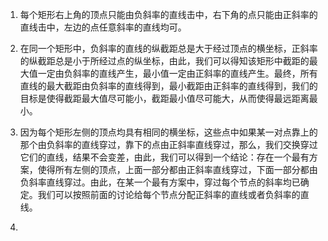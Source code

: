 1. 每个矩形右上角的顶点只能由负斜率的直线击中，右下角的点只能由正斜率的直线击中，左边的点任意斜率的直线均可。
2. 在同一个矩形中，负斜率的直线的纵截距总是大于经过顶点的横坐标，正斜率的纵截距总是小于所经过点的纵坐标，由此，我们可以得知该矩形中截距的最大值一定由负斜率的直线产生，最小值一定由正斜率的直线产生。最终，所有直线的最大截距由负斜率的直线得到，最小截距由正斜率的直线得到，我们的目标是使得截距最大值尽可能小，截距最小值尽可能大，从而使得最远距离最小。

3. 因为每个矩形左侧的顶点均具有相同的横坐标，这些点中如果某一对点靠上的那个由负斜率的直线穿过，靠下的点由正斜率直线穿过，那么，我们交换穿过它们的直线，结果不会变差，由此，我们可以得到一个结论：存在一个最有方案，使得所有左侧的顶点，上面一部分都由正斜率直线穿过，下面一部分都由负斜率直线穿过。由此，在某一个最有方案中，穿过每个节点的斜率均已确定。我们可以按照前面的讨论给每个节点分配正斜率的直线或者负斜率的直线。
4. 
